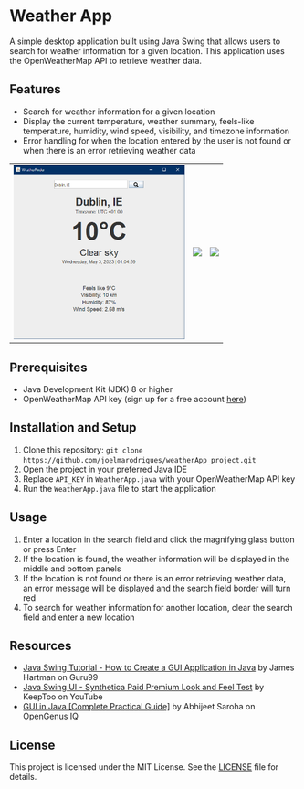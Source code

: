 # Weather App

A simple desktop application built using Java Swing that allows users to search for weather information for a given location. This application uses the OpenWeatherMap API to retrieve weather data.

## Features

- Search for weather information for a given location
- Display the current temperature, weather summary, feels-like temperature, humidity, wind speed, visibility, and timezone information
- Error handling for when the location entered by the user is not found or when there is an error retrieving weather data

<table>
  <tr>
    <td><img src="res/dublin.png" width="300"></td>
    <td><img src="image2.png" width="300"></td>
    <td><img src="image3.png" width="300"></td>
  </tr>
</table>


## Prerequisites

- Java Development Kit (JDK) 8 or higher
- OpenWeatherMap API key (sign up for a free account [here](https://home.openweathermap.org/users/sign_up))

## Installation and Setup

1. Clone this repository: `git clone https://github.com/joelmarodrigues/weatherApp_project.git`
2. Open the project in your preferred Java IDE
3. Replace `API_KEY` in `WeatherApp.java` with your OpenWeatherMap API key
4. Run the `WeatherApp.java` file to start the application

## Usage

1. Enter a location in the search field and click the magnifying glass button or press Enter
2. If the location is found, the weather information will be displayed in the middle and bottom panels
3. If the location is not found or there is an error retrieving weather data, an error message will be displayed and the search field border will turn red
4. To search for weather information for another location, clear the search field and enter a new location

## Resources

- [Java Swing Tutorial - How to Create a GUI Application in Java](https://www.guru99.com/java-swing-gui.html) by James Hartman on Guru99
- [Java Swing UI - Synthetica Paid Premium Look and Feel Test](https://www.youtube.com/watch?v=He-1O8Pa4SE&t=44s) by KeepToo on YouTube
- [GUI in Java [Complete Practical Guide]](https://iq.opengenus.org/gui-in-java/) by Abhijeet Saroha on OpenGenus IQ

## License

This project is licensed under the MIT License. See the [LICENSE](LICENSE) file for details.
